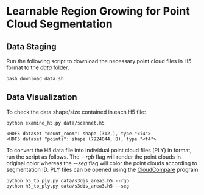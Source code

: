 # Learnable Region Growing for Point Cloud Segmentation

## Data Staging

Run the following script to download the necessary point cloud files in H5 format to the *data* folder.

```
bash download_data.sh
```

## Data Visualization

To check the data shape/size contained in each H5 file:

```
python examine_h5.py data/scannet.h5
```

```
<HDF5 dataset "count_room": shape (312,), type "<i4">
<HDF5 dataset "points": shape (7924044, 8), type "<f4">
```

To convert the H5 data file into individual point cloud files (PLY) in format, run the script as follows.
The *--rgb* flag will render the point clouds in original color whereas the *--seg* flag will color the point clouds according to segmentation ID.
PLY files can be opened using the [CloudCompare](https://www.danielgm.net/cc/) program

```
python h5_to_ply.py data/s3dis_area3.h5 --rgb
python h5_to_ply.py data/s3dis_area3.h5 --seg
```

